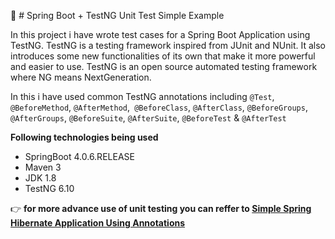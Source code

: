 :leaves: # Spring Boot + TestNG Unit Test Simple Example

In this project i have wrote test cases for a Spring Boot Application using TestNG.
TestNG is a testing framework inspired from JUnit and NUnit. 
It also introduces some new functionalities of its own that make it more powerful and easier to use. 
TestNG is an open source automated testing framework where NG means NextGeneration. 

In this i have used  common TestNG annotations including `@Test`, `@BeforeMethod`, `@AfterMethod`,` @BeforeClass`, `@AfterClass`, `@BeforeGroups`, `@AfterGroups`, `@BeforeSuite`, `@AfterSuite`, `@BeforeTest` & `@AfterTest`

**Following technologies being used**

- SpringBoot 4.0.6.RELEASE
- Maven 3
- JDK 1.8
- TestNG 6.10

:point_right: **for more advance use of unit testing you can reffer to [Simple Spring Hibernate Application Using Annotations](https://github.com/dilanka92/Spring4Hibernate)**
